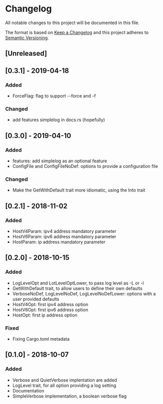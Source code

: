 # Changelog
All notable changes to this project will be documented in this file.

The format is based on [Keep a Changelog](http://keepachangelog.com/en/1.0.0/)
and this project adheres to [Semantic Versioning](http://semver.org/spec/v2.0.0.html).

## [Unreleased]

## [0.3.1] - 2019-04-18
### Added
- ForceFlag: flag to support --force and -f

### Changed
- add features simplelog in docs.rs (hopefully)

## [0.3.0] - 2019-04-10
### Added
- features: add simplelog as an optional feature
- ConfigFile and ConfigFileNoDef: options to provide a configuration file

### Changed
- Make the GetWithDefault trait more idiomatic, using the Into trait

## [0.2.1] - 2018-11-02
### Added
- HostV4Param: ipv4 address mandatory parameter
- HostV6Param: ipv6 address mandatory parameter
- HostParam: ip address mandatory parameter

## [0.2.0] - 2018-10-15
### Added
- LogLevelOpt and LotLevelOptLower, to pass log level as -L or -l
- GetWithDefault trait, to allow users to define their own defaults
- VerboseNoDef, LogLevelNoDef, LogLevelNoDefLower: options with a user provided defaults
- HostV4Opt: first ipv4 address option
- HostV6Opt: first ipv6 address option
- HostOpt: first ip address option

### Fixed
- Fixing Cargo.toml metadata

## [0.1.0] - 2018-10-07
### Added
- Verbose and QuietVerbose implentation are added
- LogLevel trait, for all option providing a log setting
- Documentation
- SimpleVerbose implementation, a boolean verbose flag

